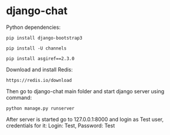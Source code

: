 # django-chat
Python dependencies:
  
    pip install django-bootstrap3
  
    pip install -U channels
  
    pip install asgiref==2.3.0

Download and install Redis:
  
    https://redis.io/download
  
Then go to django-chat main folder and start django server using command: 
    
    python manage.py runserver

After server is started go to 127.0.0.1:8000 and login as Test user, credentials for it: Login: Test, Password: Test
